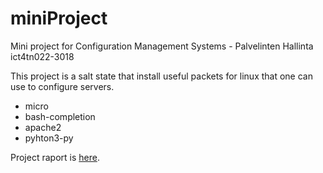 # miniProject
Mini project for Configuration Management Systems - Palvelinten Hallinta ict4tn022-3018

This project is a salt state that install useful packets for linux that one can use to configure servers.

- micro
- bash-completion
- apache2
- pyhton3-py

Project raport is [here](https://github.com/K-Jesse/miniProject/blob/main/h7.md).

